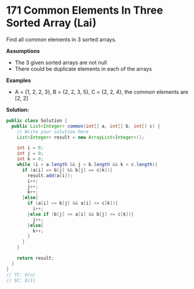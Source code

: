 # 171 Common Elements In Three Sorted Array (Lai)

Find all common elements in 3 sorted arrays.

**Assumptions**

- The 3 given sorted arrays are not null
- There could be duplicate elements in each of the arrays

**Examples**

- A = {1, 2, 2, 3}, B = {2, 2, 3, 5}, C = {2, 2, 4}, the common elements are [2, 2]

 

**Solution:**

```java
public class Solution {
  public List<Integer> common(int[] a, int[] b, int[] c) {
    // Write your solution here
    List<Integer> result = new ArrayList<Integer>();

    int i = 0;
    int j = 0;
    int k = 0;
    while (i < a.length && j < b.length && k < c.length){
      if (a[i] == b[j] && b[j] == c[k]){
        result.add(a[i]);
        i++;
        j++;
        k++;
      }else{
        if (a[i] <= b[j] && a[i] <= c[k]){
          i++;
        }else if (b[j] <= a[i] && b[j] <= c[k]){
          j++;
        }else{
          k++;
        }
      }
    }

    return result;
  }
}
// TC: O(n)
// SC: O(1)

```

